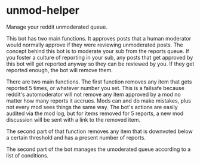 # unmod-helper
Manage your reddit unmoderated queue.  

This bot has two main functions.  It approves posts that a human moderator would normally approve if they were reviewing unmoderated posts.  The concept behind this bot is to moderate your sub from the reports queue.  If you foster a culture of reporting in your sub, any posts that get approved by this bot will get reported anyway so they can be reviewed by you.  If they get reported enough, the bot will remove them.

There are two main functions.  The first function removes any item that gets reported 5 times, or whatever number you set. This is a failsafe because reddit's automoderator will not remove any item approved by a mod no matter how many reports it accrues.  Mods can and do make mistakes, plus not every mod sees things the same way. The bot's actions are easily audited via the mod log, but for items removed for 5 reports, a new mod discussion will be sent with a link to the removed item.  

The second part of that function removes any item that is downvoted below a certain threshold and has a present number of reports.  

The second part of the bot manages the umoderated queue according to a list of conditions. 


